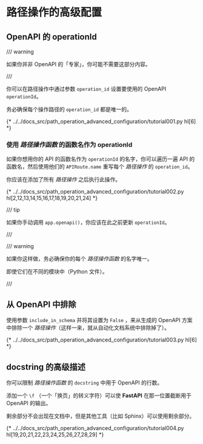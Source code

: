 # 路径操作的高级配置

## OpenAPI 的 operationId

/// warning

如果你并非 OpenAPI 的「专家」，你可能不需要这部分内容。

///

你可以在路径操作中通过参数 `operation_id` 设置要使用的 OpenAPI `operationId`。

务必确保每个操作路径的 `operation_id` 都是唯一的。

{* ../../docs_src/path_operation_advanced_configuration/tutorial001.py hl[6] *}

### 使用 *路径操作函数* 的函数名作为 operationId

如果你想用你的 API 的函数名作为 `operationId` 的名字，你可以遍历一遍 API 的函数名，然后使用他们的 `APIRoute.name` 重写每个 *路径操作* 的 `operation_id`。

你应该在添加了所有 *路径操作* 之后执行此操作。

{* ../../docs_src/path_operation_advanced_configuration/tutorial002.py hl[2,12,13,14,15,16,17,18,19,20,21,24] *}

/// tip

如果你手动调用 `app.openapi()`，你应该在此之前更新 `operationId`。

///

/// warning

如果你这样做，务必确保你的每个 *路径操作函数* 的名字唯一。

即使它们在不同的模块中（Python 文件）。

///

## 从 OpenAPI 中排除

使用参数 `include_in_schema` 并将其设置为 `False` ，来从生成的 OpenAPI 方案中排除一个 *路径操作*（这样一来，就从自动化文档系统中排除掉了）。

{* ../../docs_src/path_operation_advanced_configuration/tutorial003.py hl[6] *}

## docstring 的高级描述

你可以限制 *路径操作函数* 的 `docstring` 中用于 OpenAPI 的行数。

添加一个 `\f` （一个「换页」的转义字符）可以使 **FastAPI** 在那一位置截断用于 OpenAPI 的输出。

剩余部分不会出现在文档中，但是其他工具（比如 Sphinx）可以使用剩余部分。


{* ../../docs_src/path_operation_advanced_configuration/tutorial004.py hl[19,20,21,22,23,24,25,26,27,28,29] *}

